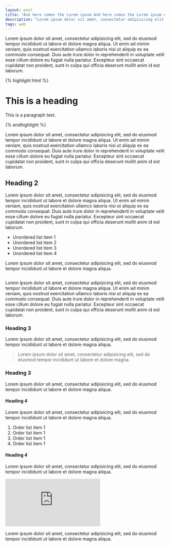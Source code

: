 ```yaml
---
layout: post
title: "And here comes the Lorem ipsum And here comes the Lorem ipsum And here comes the Lorem ipsum"
description: "Lorem ipsum dolor sit amet, consectetur adipisicing elit, sed do eiusmod tempor incididunt ut labore et dolore magna aliqua. Ut enim ad minim veniam, quis nostrud exercitation ullamco laboris nisi ut aliquip ex ea commodo consequat."
tags: web
---
```


Lorem ipsum dolor sit amet, consectetur adipisicing elit, sed do eiusmod tempor
incididunt ut labore et dolore magna aliqua. Ut enim ad minim veniam, quis
nostrud exercitation ullamco laboris nisi ut aliquip ex ea commodo consequat.
Duis aute irure dolor in reprehenderit in voluptate velit esse cillum dolore eu
fugiat nulla pariatur. Excepteur sint occaecat cupidatat non proident, sunt in
culpa qui officia deserunt mollit anim id est laborum.

{% highlight html %}
<!-- This is a comment -->

<div class="grid">
  <h1>This is a heading</h1>
  <p>
    This is a paragraph text.
  </p>
</div>
{% endhighlight %}

Lorem ipsum dolor sit amet, consectetur adipisicing elit, sed do eiusmod tempor
incididunt ut labore et dolore magna aliqua. Ut enim ad minim veniam, quis
nostrud exercitation ullamco laboris nisi ut aliquip ex ea commodo consequat.
Duis aute irure dolor in reprehenderit in voluptate velit esse cillum dolore eu
fugiat nulla pariatur. Excepteur sint occaecat cupidatat non proident, sunt in
culpa qui officia deserunt mollit anim id est laborum.

## Heading 2

Lorem ipsum dolor sit amet, consectetur adipisicing elit, sed do eiusmod tempor
incididunt ut labore et dolore magna aliqua. Ut enim ad minim veniam, quis
nostrud exercitation ullamco laboris nisi ut aliquip ex ea commodo consequat.
Duis aute irure dolor in reprehenderit in voluptate velit esse cillum dolore eu
fugiat nulla pariatur. Excepteur sint occaecat cupidatat non proident, sunt in
culpa qui officia deserunt mollit anim id est laborum.

* Unordered list item 1
* Unordered list item 2
* Unordered list item 3
* Unordered list item 4

Lorem ipsum dolor sit amet, consectetur adipisicing elit, sed do eiusmod tempor
incididunt ut labore et dolore magna aliqua.

<img src="{% asset_path 'sample-image.jpg' %}" data-at2x="{% asset_path 'sample-image@2x.jpg' %}" alt="" />

Lorem ipsum dolor sit amet, consectetur adipisicing elit, sed do eiusmod tempor
incididunt ut labore et dolore magna aliqua. Ut enim ad minim veniam, quis
nostrud exercitation ullamco laboris nisi ut aliquip ex ea commodo consequat.
Duis aute irure dolor in reprehenderit in voluptate velit esse cillum dolore eu
fugiat nulla pariatur. Excepteur sint occaecat cupidatat non proident, sunt in
culpa qui officia deserunt mollit anim id est laborum.

### Heading 3

Lorem ipsum dolor sit amet, consectetur adipisicing elit, sed do eiusmod tempor
incididunt ut labore et dolore magna aliqua.

> Lorem ipsum dolor sit amet, consectetur adipisicing elit, sed do eiusmod tempor
incididunt ut labore et dolore magna.

### Heading 3

Lorem ipsum dolor sit amet, consectetur adipisicing elit, sed do eiusmod tempor
incididunt ut labore et dolore magna aliqua.

#### Heading 4

Lorem ipsum dolor sit amet, consectetur adipisicing elit, sed do eiusmod tempor
incididunt ut labore et dolore magna aliqua.

1. Order list item 1
2. Order list item 1
3. Order list item 1
4. Order list item 1

#### Heading 4

Lorem ipsum dolor sit amet, consectetur adipisicing elit, sed do eiusmod tempor
incididunt ut labore et dolore magna aliqua.

<div class="embed-responsive embed-responsive-16by9">
<iframe src="https://www.youtube.com/embed/0gqSRvx1Ioc" frameborder="0" allowfullscreen></iframe>
</div>

Lorem ipsum dolor sit amet, consectetur adipisicing elit, sed do eiusmod tempor
incididunt ut labore et dolore magna aliqua.
